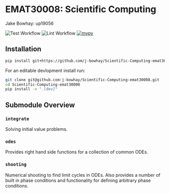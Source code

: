 # EMAT30008: Scientific Computing

Jake Bowhay: up19056

![Test Workflow](https://github.com/j-bowhay/Scientific-Computing-emat30008/actions/workflows/test.yml/badge.svg)
![Lint Workflow](https://github.com/j-bowhay/Scientific-Computing-emat30008/actions/workflows/lint.yml/badge.svg)
[![mypy](https://github.com/j-bowhay/Scientific-Computing-emat30008/actions/workflows/mypy.yml/badge.svg)](https://github.com/j-bowhay/Scientific-Computing-emat30008/actions/workflows/mypy.yml)

## Installation

```bash
pip install git+https://github.com/j-bowhay/Scientific-Computing-emat30008@main
```

For an editable devlopment install run:

```bash
git clone git@github.com:j-bowhay/Scientific-Computing-emat30008.git
cd Scientific-Computing-emat30008
pip install -e ".[dev]"
```

## Submodule Overview

### `integrate`

Solving initial value problems.

### `odes`

Provides right hand side functions for a collection of common ODEs.

### `shooting`

Numerical shooting to find limit cycles in ODEs. Also provides a number of built in phase conditions and functionality for defining arbitrary phase conditions.
